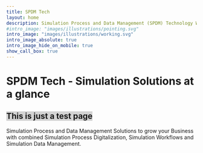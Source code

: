 ```yaml
---
title: SPDM Tech
layout: home
description: Simulation Process and Data Management (SPDM) Technology Web Page by Daniel Kraetschmer 
#intro_image: "images/illustrations/pointing.svg"
intro_image: "images/illustrations/working.svg"
intro_image_absolute: true
intro_image_hide_on_mobile: true
show_call_box: true
---
```




# SPDM Tech - Simulation Solutions at a glance

## <span style="background-color: lightgrey">This is just a test page</span>

Simulation Process and Data Management Solutions to grow your Business with combined Simulation Process Digitalization, Simulation Workflows and Simulation Data Management.   
